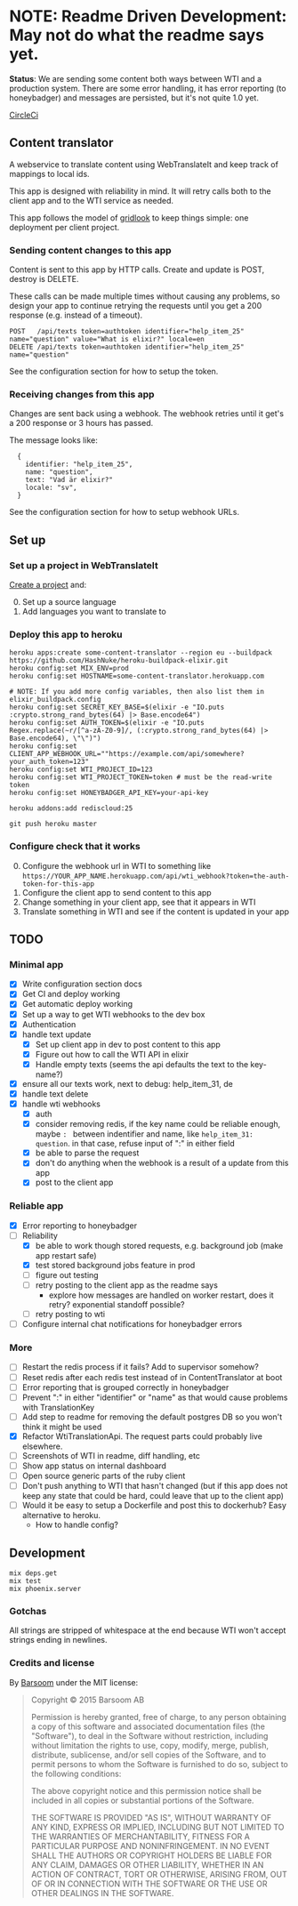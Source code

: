 # NOTE: Readme Driven Development: May not do what the readme says yet.

**Status**: We are sending some content both ways between WTI and a production system. There are some error handling, it has error reporting (to honeybadger) and messages are persisted, but it's not quite 1.0 yet.

[CircleCi](https://circleci.com/gh/barsoom/content_translator)

## Content translator

A webservice to translate content using WebTranslateIt and keep track of mappings to local ids.

This app is designed with reliability in mind. It will retry calls both to the client app and to the WTI service as needed.

This app follows the model of [gridlook](https://github.com/barsoom/gridlook) to keep things simple: one deployment per client project.

### Sending content changes to this app

Content is sent to this app by HTTP calls. Create and update is POST, destroy is DELETE.

These calls can be made multiple times without causing any problems, so design your app to continue retrying the requests until you get a 200 response (e.g. instead of a timeout).

    POST   /api/texts token=authtoken identifier="help_item_25" name="question" value="What is elixir?" locale=en
    DELETE /api/texts token=authtoken identifier="help_item_25" name="question"

See the configuration section for how to setup the token.

### Receiving changes from this app

Changes are sent back using a webhook. The webhook retries until it get's a 200 response or 3 hours has passed.

The message looks like:

      {
        identifier: "help_item_25",
        name: "question",
        text: "Vad är elixir?"
        locale: "sv",
      }

See the configuration section for how to setup webhook URLs.

## Set up

### Set up a project in WebTranslateIt

[Create a project](https://webtranslateit.com/en/projects/new) and:

0. Set up a source language
0. Add languages you want to translate to

### Deploy this app to heroku

    heroku apps:create some-content-translator --region eu --buildpack https://github.com/HashNuke/heroku-buildpack-elixir.git
    heroku config:set MIX_ENV=prod
    heroku config:set HOSTNAME=some-content-translator.herokuapp.com

    # NOTE: If you add more config variables, then also list them in elixir_buildpack.config
    heroku config:set SECRET_KEY_BASE=$(elixir -e "IO.puts :crypto.strong_rand_bytes(64) |> Base.encode64")
    heroku config:set AUTH_TOKEN=$(elixir -e "IO.puts Regex.replace(~r/[^a-zA-Z0-9]/, (:crypto.strong_rand_bytes(64) |> Base.encode64), \"\")")
    heroku config:set CLIENT_APP_WEBHOOK_URL=""https://example.com/api/somewhere?your_auth_token=123"
    heroku config:set WTI_PROJECT_ID=123
    heroku config:set WTI_PROJECT_TOKEN=token # must be the read-write token
    heroku config:set HONEYBADGER_API_KEY=your-api-key

    heroku addons:add rediscloud:25

    git push heroku master

### Configure check that it works

0. Configure the webhook url in WTI to something like `https://YOUR_APP_NAME.herokuapp.com/api/wti_webhook?token=the-auth-token-for-this-app`
0. Configure the client app to send content to this app
0. Change something in your client app, see that it appears in WTI
0. Translate something in WTI and see if the content is updated in your app

## TODO

### Minimal app

- [x] Write configuration section docs
- [x] Get CI and deploy working
- [x] Get automatic deploy working
- [x] Set up a way to get WTI webhooks to the dev box
- [x] Authentication
- [x] handle text update
  - [x] Set up client app in dev to post content to this app
  - [x] Figure out how to call the WTI API in elixir
  - [x] Handle empty texts (seems the api defaults the text to the key-name?)
- [x] ensure all our texts work, next to debug: help_item_31, de
- [x] handle text delete
- [x] handle wti webhooks
  - [x] auth
  - [x] consider removing redis, if the key name could be reliable enough, maybe `: ` between indentifier and name, like `help_item_31: question`. in that case, refuse input of ":" in either field
  - [x] be able to parse the request
  - [x] don't do anything when the webhook is a result of a update from this app
  - [x] post to the client app

### Reliable app

- [x] Error reporting to honeybadger
- [ ] Reliability
  - [x] be able to work though stored requests, e.g. background job (make app restart safe)
  - [x] test stored background jobs feature in prod
  - [ ] figure out testing
  - [ ] retry posting to the client app as the readme says
    - explore how messages are handled on worker restart, does it retry? exponential standoff possible?
  - [ ] retry posting to wti
- [ ] Configure internal chat notifications for honeybadger errors

### More

- [ ] Restart the redis process if it fails? Add to supervisor somehow?
- [ ] Reset redis after each redis test instead of in ContentTranslator at boot
- [ ] Error reporting that is grouped correctly in honeybadger
- [ ] Prevent ":" in either "identifier" or "name" as that would cause problems with TranslationKey
- [ ] Add step to readme for removing the default postgres DB so you won't think it might be used
- [x] Refactor WtiTranslationApi. The request parts could probably live elsewhere.
- [ ] Screenshots of WTI in readme, diff handling, etc
- [ ] Show app status on internal dashboard
- [ ] Open source generic parts of the ruby client
- [ ] Don't push anything to WTI that hasn't changed (but if this app does not keep any state that could be hard, could leave that up to the client app)
- [ ] Would it be easy to setup a Dockerfile and post this to dockerhub? Easy alternative to heroku.
  - How to handle config?

## Development

    mix deps.get
    mix test
    mix phoenix.server

### Gotchas

All strings are stripped of whitespace at the end because WTI won't accept strings ending in newlines.

### Credits and license

By [Barsoom](http://barsoom.se) under the MIT license:

>  Copyright © 2015 Barsoom AB
>
>  Permission is hereby granted, free of charge, to any person obtaining a copy
>  of this software and associated documentation files (the "Software"), to deal
>  in the Software without restriction, including without limitation the rights
>  to use, copy, modify, merge, publish, distribute, sublicense, and/or sell
>  copies of the Software, and to permit persons to whom the Software is
>  furnished to do so, subject to the following conditions:
>
>  The above copyright notice and this permission notice shall be included in
>  all copies or substantial portions of the Software.
>
>  THE SOFTWARE IS PROVIDED "AS IS", WITHOUT WARRANTY OF ANY KIND, EXPRESS OR
>  IMPLIED, INCLUDING BUT NOT LIMITED TO THE WARRANTIES OF MERCHANTABILITY,
>  FITNESS FOR A PARTICULAR PURPOSE AND NONINFRINGEMENT. IN NO EVENT SHALL THE
>  AUTHORS OR COPYRIGHT HOLDERS BE LIABLE FOR ANY CLAIM, DAMAGES OR OTHER
>  LIABILITY, WHETHER IN AN ACTION OF CONTRACT, TORT OR OTHERWISE, ARISING FROM,
>  OUT OF OR IN CONNECTION WITH THE SOFTWARE OR THE USE OR OTHER DEALINGS IN
>  THE SOFTWARE.
